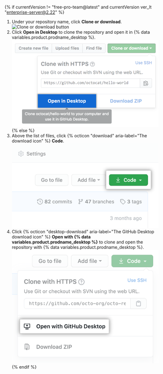 {% if currentVersion != "free-pro-team@latest" and currentVersion ver_lt "enterprise-server@2.22" %}
1. Under your repository name, click **Clone or download**. ![Clone or download button](/assets/images/help/repository/clone-repo-clone-url-button.png)
1. Click **Open in Desktop** to clone the repository and open it in
{% data variables.product.prodname_desktop %}.
![Open in Desktop button](/assets/images/help/desktop/open-in-desktop-button.png)
{% else %}
1. Above the list of files, click {% octicon "download" aria-label="The download icon" %} **Code**. !["Code" button](/assets/images/help/repository/code-button.png)
1. Click
{% octicon "desktop-download" aria-label="The GitHub Desktop download icon" %} **Open with {% data variables.product.prodname_desktop %}** to clone and open the repository with {% data variables.product.prodname_desktop %}.
  !["Open with {% data variables.product.prodname_desktop %}" button](/assets/images/help/repository/open-with-desktop.png)
{% endif %}
